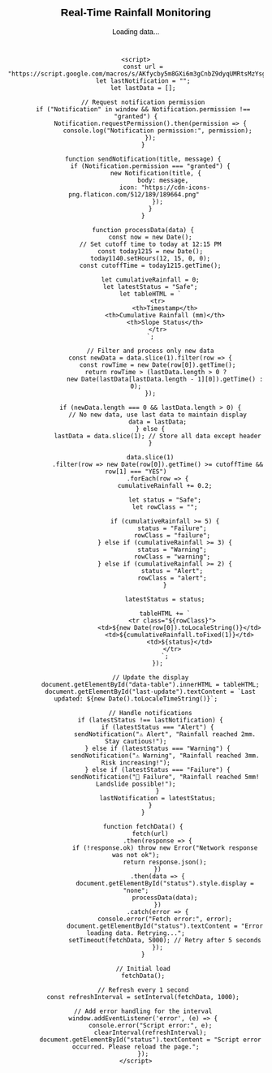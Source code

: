 <!DOCTYPE html>
<html lang="en">
<head>
    <meta charset="UTF-8">
    <meta name="viewport" content="width=device-width, initial-scale=1.0">
    <title>Real-Time Spreadsheet Viewer</title>
    <style>
        body {
            font-family: Arial, sans-serif;
            text-align: center;
            margin: 20px;
            color: black; /* Added to make all text black */
        }
        table {
            width: 80%;
            margin: 20px auto;
            border-collapse: collapse;
        }
        th, td {
            border: 1px solid black;
            padding: 10px;
        }
        th {
            background-color: #f2f2f2;
        }
        .alert {
            background-color: yellow;
            font-weight: bold;
        }
        .warning {
            background-color: orange;
            font-weight: bold; /* Removed white color */
        }
        .failure {
            background-color: red;
            font-weight: bold; /* Removed white color */
        }
        #last-update {
            font-style: italic;
            margin-top: 10px;
        }
    </style>
</head>
<body>
    <h2>Real-Time Rainfall Monitoring</h2>
    <p id="status">Loading data...</p>
    <div id="last-update"></div>
    <table id="data-table"></table>
    
    <script>
        const url = "https://script.google.com/macros/s/AKfycby5m8GXi6m3gCnbZ9dyqUMRtsMzYsgzYAdrpCKcUUyknRUgMsuHIZyswQg2nES4I2L03A/exec";
        let lastNotification = "";
        let lastData = [];

        // Request notification permission
        if ("Notification" in window && Notification.permission !== "granted") {
            Notification.requestPermission().then(permission => {
                console.log("Notification permission:", permission);
            });
        }

        function sendNotification(title, message) {
            if (Notification.permission === "granted") {
                new Notification(title, { 
                    body: message, 
                    icon: "https://cdn-icons-png.flaticon.com/512/189/189664.png" 
                });
            }
        }

        function processData(data) {
            const now = new Date();
            // Set cutoff time to today at 12:15 PM
            const today1215 = new Date();
            today1140.setHours(12, 15, 0, 0);
            const cutoffTime = today1215.getTime();
            
            let cumulativeRainfall = 0;
            let latestStatus = "Safe";
            let tableHTML = `
                <tr>
                    <th>Timestamp</th>
                    <th>Cumulative Rainfall (mm)</th>
                    <th>Slope Status</th>
                </tr>
            `;

            // Filter and process only new data
            const newData = data.slice(1).filter(row => {
                const rowTime = new Date(row[0]).getTime();
                return rowTime > (lastData.length > 0 ? 
                    new Date(lastData[lastData.length - 1][0]).getTime() : 0);
            });

            if (newData.length === 0 && lastData.length > 0) {
                // No new data, use last data to maintain display
                data = lastData;
            } else {
                lastData = data.slice(1); // Store all data except header
            }

            data.slice(1)
                .filter(row => new Date(row[0]).getTime() >= cutoffTime && row[1] === "YES")
                .forEach(row => {
                    cumulativeRainfall += 0.2;
                    
                    let status = "Safe";
                    let rowClass = "";
                    
                    if (cumulativeRainfall >= 5) {
                        status = "Failure";
                        rowClass = "failure";
                    } else if (cumulativeRainfall >= 3) {
                        status = "Warning";
                        rowClass = "warning";
                    } else if (cumulativeRainfall >= 2) {
                        status = "Alert";
                        rowClass = "alert";
                    }
                    
                    latestStatus = status;
                    
                    tableHTML += `
                        <tr class="${rowClass}">
                            <td>${new Date(row[0]).toLocaleString()}</td>
                            <td>${cumulativeRainfall.toFixed(1)}</td>
                            <td>${status}</td>
                        </tr>
                    `;
                });

            // Update the display
            document.getElementById("data-table").innerHTML = tableHTML;
            document.getElementById("last-update").textContent = `Last updated: ${new Date().toLocaleTimeString()}`;
            
            // Handle notifications
            if (latestStatus !== lastNotification) {
                if (latestStatus === "Alert") {
                    sendNotification("⚠️ Alert", "Rainfall reached 2mm. Stay cautious!");
                } else if (latestStatus === "Warning") {
                    sendNotification("⚠️ Warning", "Rainfall reached 3mm. Risk increasing!");
                } else if (latestStatus === "Failure") {
                    sendNotification("🚨 Failure", "Rainfall reached 5mm! Landslide possible!");
                }
                lastNotification = latestStatus;
            }
        }

        function fetchData() {
            fetch(url)
                .then(response => {
                    if (!response.ok) throw new Error("Network response was not ok");
                    return response.json();
                })
                .then(data => {
                    document.getElementById("status").style.display = "none";
                    processData(data);
                })
                .catch(error => {
                    console.error("Fetch error:", error);
                    document.getElementById("status").textContent = "Error loading data. Retrying...";
                    setTimeout(fetchData, 5000); // Retry after 5 seconds
                });
        }

        // Initial load
        fetchData();
        
        // Refresh every 1 second
        const refreshInterval = setInterval(fetchData, 1000);
        
        // Add error handling for the interval
        window.addEventListener('error', (e) => {
            console.error("Script error:", e);
            clearInterval(refreshInterval);
            document.getElementById("status").textContent = "Script error occurred. Please reload the page.";
        });
    </script>
</body>
</html>
